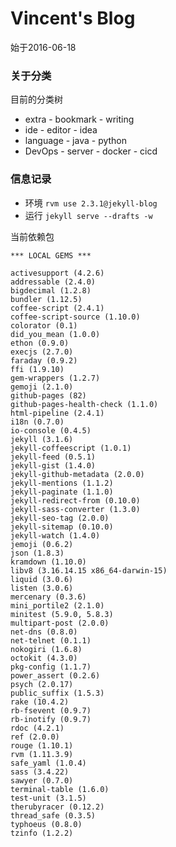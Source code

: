 # Vincent's Blog

始于2016-06-18


### 关于分类

目前的分类树

* extra
        - bookmark
        - writing
* ide
        - editor
        - idea
* language
        - java
        - python
* DevOps
        - server
        - docker
        - cicd


### 信息记录

* 环境 `rvm use 2.3.1@jekyll-blog`
* 运行 `jekyll serve --drafts -w`

当前依赖包

```
*** LOCAL GEMS ***

activesupport (4.2.6)
addressable (2.4.0)
bigdecimal (1.2.8)
bundler (1.12.5)
coffee-script (2.4.1)
coffee-script-source (1.10.0)
colorator (0.1)
did_you_mean (1.0.0)
ethon (0.9.0)
execjs (2.7.0)
faraday (0.9.2)
ffi (1.9.10)
gem-wrappers (1.2.7)
gemoji (2.1.0)
github-pages (82)
github-pages-health-check (1.1.0)
html-pipeline (2.4.1)
i18n (0.7.0)
io-console (0.4.5)
jekyll (3.1.6)
jekyll-coffeescript (1.0.1)
jekyll-feed (0.5.1)
jekyll-gist (1.4.0)
jekyll-github-metadata (2.0.0)
jekyll-mentions (1.1.2)
jekyll-paginate (1.1.0)
jekyll-redirect-from (0.10.0)
jekyll-sass-converter (1.3.0)
jekyll-seo-tag (2.0.0)
jekyll-sitemap (0.10.0)
jekyll-watch (1.4.0)
jemoji (0.6.2)
json (1.8.3)
kramdown (1.10.0)
libv8 (3.16.14.15 x86_64-darwin-15)
liquid (3.0.6)
listen (3.0.6)
mercenary (0.3.6)
mini_portile2 (2.1.0)
minitest (5.9.0, 5.8.3)
multipart-post (2.0.0)
net-dns (0.8.0)
net-telnet (0.1.1)
nokogiri (1.6.8)
octokit (4.3.0)
pkg-config (1.1.7)
power_assert (0.2.6)
psych (2.0.17)
public_suffix (1.5.3)
rake (10.4.2)
rb-fsevent (0.9.7)
rb-inotify (0.9.7)
rdoc (4.2.1)
ref (2.0.0)
rouge (1.10.1)
rvm (1.11.3.9)
safe_yaml (1.0.4)
sass (3.4.22)
sawyer (0.7.0)
terminal-table (1.6.0)
test-unit (3.1.5)
therubyracer (0.12.2)
thread_safe (0.3.5)
typhoeus (0.8.0)
tzinfo (1.2.2)
```